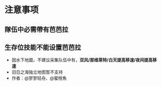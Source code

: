 # 注意事项
## 隊伍中必需帶有**芭芭拉**
## **生存位技能不能设置芭芭拉**
- 因水下地圖，不建议采集队伍中有，**双风/那维莱特/白天提高移速/夜间提高移速**
- 旧日之海独立地图暂不支持
- 作者：@寥寥轻舟、@蜜柑魚